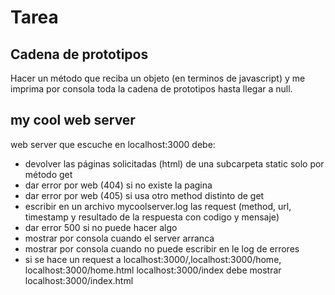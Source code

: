 # Tarea

## Cadena de prototipos

Hacer un método que reciba un objeto (en terminos de javascript) y me imprima por consola toda la cadena de prototipos hasta llegar a null.

## my cool web server

web server que escuche en localhost:3000
debe:

- devolver las páginas solicitadas (html) de una subcarpeta static solo por método get
- dar error por web (404) si no existe la pagina
- dar error por web (405) si usa otro method distinto de get
- escribir en un archivo mycoolserver.log las request (method, url, timestamp y resultado de la respuesta con codigo y mensaje)
- dar error 500 si no puede hacer algo
- mostrar por consola cuando el server arranca
- mostrar por consola cuando no puede escribir en le log de errores
- si se hace un request a localhost:3000/,localhost:3000/home, localhost:3000/home.html localhost:3000/index debe mostrar localhost:3000/index.html
